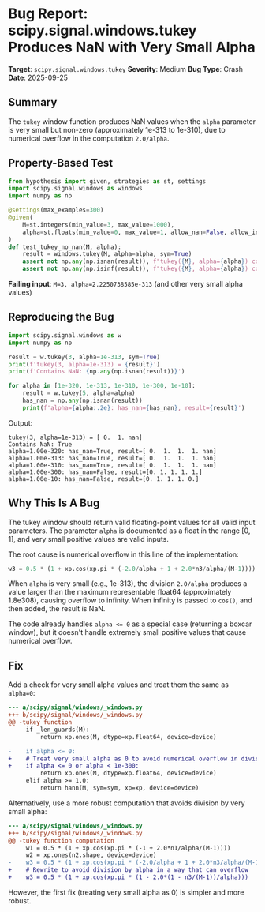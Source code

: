 # Bug Report: scipy.signal.windows.tukey Produces NaN with Very Small Alpha

**Target**: `scipy.signal.windows.tukey`
**Severity**: Medium
**Bug Type**: Crash
**Date**: 2025-09-25

## Summary

The `tukey` window function produces NaN values when the `alpha` parameter is very small but non-zero (approximately 1e-313 to 1e-310), due to numerical overflow in the computation `2.0/alpha`.

## Property-Based Test

```python
from hypothesis import given, strategies as st, settings
import scipy.signal.windows as windows
import numpy as np

@settings(max_examples=300)
@given(
    M=st.integers(min_value=3, max_value=1000),
    alpha=st.floats(min_value=0, max_value=1, allow_nan=False, allow_infinity=False)
)
def test_tukey_no_nan(M, alpha):
    result = windows.tukey(M, alpha=alpha, sym=True)
    assert not np.any(np.isnan(result)), f"tukey({M}, alpha={alpha}) contains NaN"
    assert not np.any(np.isinf(result)), f"tukey({M}, alpha={alpha}) contains inf"
```

**Failing input**: `M=3, alpha=2.2250738585e-313` (and other very small alpha values)

## Reproducing the Bug

```python
import scipy.signal.windows as w
import numpy as np

result = w.tukey(3, alpha=1e-313, sym=True)
print(f'tukey(3, alpha=1e-313) = {result}')
print(f'Contains NaN: {np.any(np.isnan(result))}')

for alpha in [1e-320, 1e-313, 1e-310, 1e-300, 1e-10]:
    result = w.tukey(5, alpha=alpha)
    has_nan = np.any(np.isnan(result))
    print(f'alpha={alpha:.2e}: has_nan={has_nan}, result={result}')
```

Output:
```
tukey(3, alpha=1e-313) = [ 0.  1. nan]
Contains NaN: True
alpha=1.00e-320: has_nan=True, result=[ 0.  1.  1.  1. nan]
alpha=1.00e-313: has_nan=True, result=[ 0.  1.  1.  1. nan]
alpha=1.00e-310: has_nan=True, result=[ 0.  1.  1.  1. nan]
alpha=1.00e-300: has_nan=False, result=[0. 1. 1. 1. 1.]
alpha=1.00e-10: has_nan=False, result=[0. 1. 1. 1. 0.]
```

## Why This Is A Bug

The tukey window should return valid floating-point values for all valid input parameters. The parameter `alpha` is documented as a float in the range [0, 1], and very small positive values are valid inputs.

The root cause is numerical overflow in this line of the implementation:

```python
w3 = 0.5 * (1 + xp.cos(xp.pi * (-2.0/alpha + 1 + 2.0*n3/alpha/(M-1))))
```

When `alpha` is very small (e.g., 1e-313), the division `2.0/alpha` produces a value larger than the maximum representable float64 (approximately 1.8e308), causing overflow to infinity. When infinity is passed to `cos()`, and then added, the result is NaN.

The code already handles `alpha <= 0` as a special case (returning a boxcar window), but it doesn't handle extremely small positive values that cause numerical overflow.

## Fix

Add a check for very small alpha values and treat them the same as `alpha=0`:

```diff
--- a/scipy/signal/windows/_windows.py
+++ b/scipy/signal/windows/_windows.py
@@ -tukey function
     if _len_guards(M):
         return xp.ones(M, dtype=xp.float64, device=device)

-    if alpha <= 0:
+    # Treat very small alpha as 0 to avoid numerical overflow in division
+    if alpha <= 0 or alpha < 1e-300:
         return xp.ones(M, dtype=xp.float64, device=device)
     elif alpha >= 1.0:
         return hann(M, sym=sym, xp=xp, device=device)
```

Alternatively, use a more robust computation that avoids division by very small alpha:

```diff
--- a/scipy/signal/windows/_windows.py
+++ b/scipy/signal/windows/_windows.py
@@ -tukey function computation
     w1 = 0.5 * (1 + xp.cos(xp.pi * (-1 + 2.0*n1/alpha/(M-1))))
     w2 = xp.ones(n2.shape, device=device)
-    w3 = 0.5 * (1 + xp.cos(xp.pi * (-2.0/alpha + 1 + 2.0*n3/alpha/(M-1))))
+    # Rewrite to avoid division by alpha in a way that can overflow
+    w3 = 0.5 * (1 + xp.cos(xp.pi * (1 - 2.0*(1 - n3/(M-1))/alpha)))
```

However, the first fix (treating very small alpha as 0) is simpler and more robust.